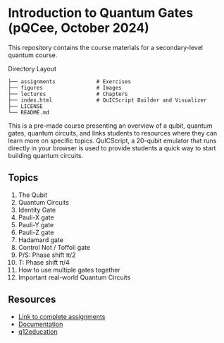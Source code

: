 # Introduction to Quantum Gates (pQCee, October 2024)

This repository contains the course materials for a secondary-level quantum course.

Directory Layout

    ├── assignments             # Exercises
    ├── figures                 # Images
    ├── lectures                # Chapters
    ├── index.html              # QuICScript Builder and Visualizer
    ├── LICENSE
    └── README.md

This is a pre-made course presenting an overview of a qubit, quantum gates, quantum circuits, and links students to resources where they can learn more on specific topics. QuICScript, a 20-qubit emulator that runs directly in your browser is used to provide students a quick way to start building quantum circuits.

## Topics

1. The Qubit
2. Quantum Circuits
3. Identity Gate
4. Pauli-X gate
5. Pauli-Y gate
6. Pauli-Z gate
7. Hadamard gate
8. Control Not / Toffoli gate
9. P/S: Phase shift π/2
10. T: Phase shift π/4
11. How to use multiple gates together
12. Important real-world Quantum Circuits

## Resources

- [Link to complete assignments](https://pqcee.github.io/course-quicscript-K12/)
- [Documentation](https://pqcee.github.io/QuICScript-manual/)
- [q12education](https://q12education.org/resource-hub)
